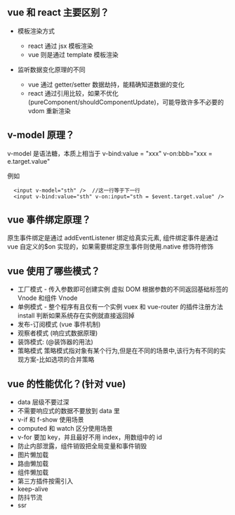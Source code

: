 ## vue 和 react 主要区别？

- 模板渲染方式

  - react 通过 jsx 模板渲染
  - vue 则是通过 template 模板渲染

- 监听数据变化原理的不同
  - vue 通过 getter/setter 数据劫持，能精确知道数据的变化
  - react 通过引用比较，如果不优化(pureComponent/shouldComponentUpdate)，可能导致许多不必要的 vdom 重新渲染

## v-model 原理？

v-model 是语法糖，本质上相当于 v-bind:value = "xxx" v-on:bbb="xxx = e.target.value"

例如

```
  <input v-model="sth" />  //这一行等于下一行
  <input v-bind:value="sth" v-on:input="sth = $event.target.value" />
```

## vue 事件绑定原理？

原生事件绑定是通过 addEventListener 绑定给真实元素, 组件绑定事件是通过 vue 自定义的$on 实现的，如果需要绑定原生事件则使用.native 修饰符修饰

## vue 使用了哪些模式？

- 工厂模式 - 传入参数即可创建实例
  虚拟 DOM 根据参数的不同返回基础标签的 Vnode 和组件 Vnode
- 单例模式 - 整个程序有且仅有一个实例
  vuex 和 vue-router 的插件注册方法 install 判断如果系统存在实例就直接返回掉
- 发布-订阅模式 (vue 事件机制)
- 观察者模式 (响应式数据原理)
- 装饰模式: (@装饰器的用法)
- 策略模式 策略模式指对象有某个行为,但是在不同的场景中,该行为有不同的实现方案-比如选项的合并策略

## vue 的性能优化？(针对 vue)

- data 层级不要过深
- 不需要响应式的数据不要放到 data 里
- v-if 和 f-show 使用场景
- computed 和 watch 区分使用场景
- v-for 要加 key，并且最好不用 index，用数组中的 id
- 防止内部泄露，组件销毁把全局变量和事件销毁
- 图片懒加载
- 路由懒加载
- 组件懒加载
- 第三方插件按需引入
- keep-alive
- 防抖节流
- ssr
